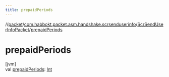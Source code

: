 ```yaml
---
title: prepaidPeriods
---
```

//[packet](../../../index.html)/[com.habbokt.packet.asm.handshake.scrsenduserinfo](../index.html)/[ScrSendUserInfoPacket](index.html)/[prepaidPeriods](prepaid-periods.html)



# prepaidPeriods



[jvm]\
val [prepaidPeriods](prepaid-periods.html): [Int](https://kotlinlang.org/api/latest/jvm/stdlib/kotlin/-int/index.html)




